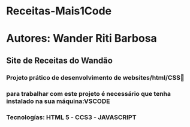 # Receitas-Mais1Code
# Autores: Wander Riti Barbosa
## Site de Receitas do Wandão
### Projeto prático de desenvolvimento de websites/html/CSS🎂
### para trabalhar com este projeto é necessário que tenha instalado na sua máquina:VSCODE
### Tecnologías: HTML 5 - CCS3 - JAVASCRIPT
 
 
